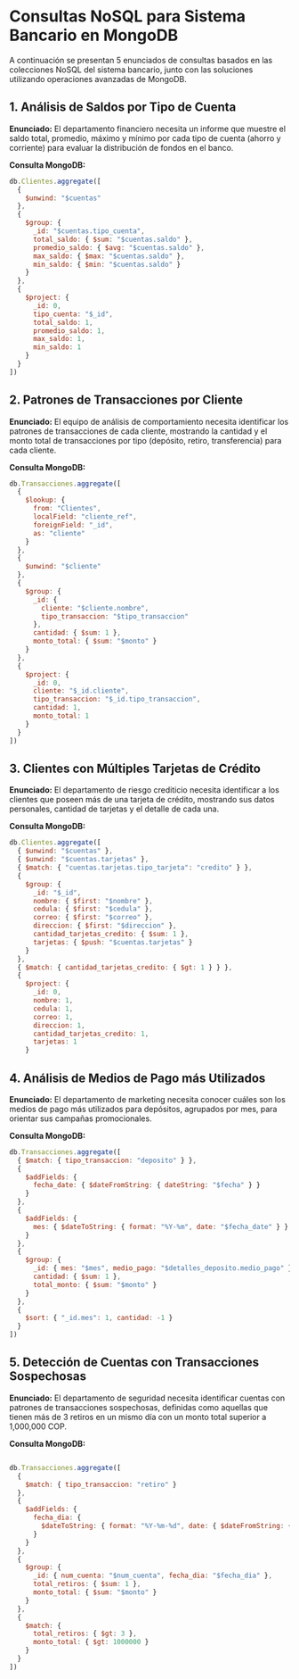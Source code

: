# Consultas NoSQL para Sistema Bancario en MongoDB

A continuación se presentan 5 enunciados de consultas basados en las colecciones NoSQL del sistema bancario, junto con las soluciones utilizando operaciones avanzadas de MongoDB.

## 1. Análisis de Saldos por Tipo de Cuenta

**Enunciado:** El departamento financiero necesita un informe que muestre el saldo total, promedio, máximo y mínimo por cada tipo de cuenta (ahorro y corriente) para evaluar la distribución de fondos en el banco.

**Consulta MongoDB:**
```javascript
db.Clientes.aggregate([
  {
    $unwind: "$cuentas"
  },
  {
    $group: {
      _id: "$cuentas.tipo_cuenta",
      total_saldo: { $sum: "$cuentas.saldo" },
      promedio_saldo: { $avg: "$cuentas.saldo" },
      max_saldo: { $max: "$cuentas.saldo" },
      min_saldo: { $min: "$cuentas.saldo" }
    }
  },
  {
    $project: {
      _id: 0,
      tipo_cuenta: "$_id",
      total_saldo: 1,
      promedio_saldo: 1,
      max_saldo: 1,
      min_saldo: 1
    }
  }
])
```

## 2. Patrones de Transacciones por Cliente

**Enunciado:** El equipo de análisis de comportamiento necesita identificar los patrones de transacciones de cada cliente, mostrando la cantidad y el monto total de transacciones por tipo (depósito, retiro, transferencia) para cada cliente.

**Consulta MongoDB:**
```javascript
db.Transacciones.aggregate([
  {
    $lookup: {
      from: "Clientes",
      localField: "cliente_ref",
      foreignField: "_id",
      as: "cliente"
    }
  },
  { 
    $unwind: "$cliente"
  },
  {
    $group: {
      _id: { 
        cliente: "$cliente.nombre",
        tipo_transaccion: "$tipo_transaccion"
      },
      cantidad: { $sum: 1 },
      monto_total: { $sum: "$monto" }
    }
  },
  {
    $project: {
      _id: 0,
      cliente: "$_id.cliente",
      tipo_transaccion: "$_id.tipo_transaccion",
      cantidad: 1,
      monto_total: 1
    }
  }
])

```

## 3. Clientes con Múltiples Tarjetas de Crédito

**Enunciado:** El departamento de riesgo crediticio necesita identificar a los clientes que poseen más de una tarjeta de crédito, mostrando sus datos personales, cantidad de tarjetas y el detalle de cada una.

**Consulta MongoDB:**
```javascript
db.Clientes.aggregate([
  { $unwind: "$cuentas" },
  { $unwind: "$cuentas.tarjetas" },
  { $match: { "cuentas.tarjetas.tipo_tarjeta": "credito" } },
  {
    $group: {
      _id: "$_id",
      nombre: { $first: "$nombre" },
      cedula: { $first: "$cedula" },
      correo: { $first: "$correo" },
      direccion: { $first: "$direccion" },
      cantidad_tarjetas_credito: { $sum: 1 },
      tarjetas: { $push: "$cuentas.tarjetas" }
    }
  },
  { $match: { cantidad_tarjetas_credito: { $gt: 1 } } },
  {
    $project: {
      _id: 0,
      nombre: 1,
      cedula: 1,
      correo: 1,
      direccion: 1,
      cantidad_tarjetas_credito: 1,
      tarjetas: 1
    }
```

## 4. Análisis de Medios de Pago más Utilizados

**Enunciado:** El departamento de marketing necesita conocer cuáles son los medios de pago más utilizados para depósitos, agrupados por mes, para orientar sus campañas promocionales.

**Consulta MongoDB:**
```javascript
db.Transacciones.aggregate([
  { $match: { tipo_transaccion: "deposito" } },
  {
    $addFields: {
      fecha_date: { $dateFromString: { dateString: "$fecha" } }
    }
  },
  {
    $addFields: {
      mes: { $dateToString: { format: "%Y-%m", date: "$fecha_date" } }
    }
  },
  {
    $group: {
      _id: { mes: "$mes", medio_pago: "$detalles_deposito.medio_pago" },
      cantidad: { $sum: 1 },
      total_monto: { $sum: "$monto" }
    }
  },
  {
    $sort: { "_id.mes": 1, cantidad: -1 }
  }
])

```

## 5. Detección de Cuentas con Transacciones Sospechosas

**Enunciado:** El departamento de seguridad necesita identificar cuentas con patrones de transacciones sospechosas, definidas como aquellas que tienen más de 3 retiros en un mismo día con un monto total superior a 1,000,000 COP.

**Consulta MongoDB:**
```javascript

db.Transacciones.aggregate([
  { 
    $match: { tipo_transaccion: "retiro" } 
  },
  {
    $addFields: {
      fecha_dia: {
        $dateToString: { format: "%Y-%m-%d", date: { $dateFromString: { dateString: "$fecha" } } }
      }
    }
  },
  {
    $group: {
      _id: { num_cuenta: "$num_cuenta", fecha_dia: "$fecha_dia" },
      total_retiros: { $sum: 1 },
      monto_total: { $sum: "$monto" }
    }
  },
  {
    $match: {
      total_retiros: { $gt: 3 },
      monto_total: { $gt: 1000000 }
    }
  }
])
```
